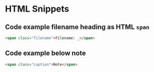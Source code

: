 # HTML Snippets

## Code example filename heading as HTML `span`

```html
<span class="filename">Filename: _</span>
```

## Code example below note

```html
<span class="caption">Note</span>
```
